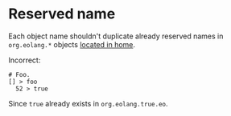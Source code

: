 # Reserved name

Each object name shouldn't duplicate already reserved names in `org.eolang.*`
objects [located in home][home].

Incorrect:

```eo
# Foo.
[] > foo
  52 > true
```

Since `true` already exists in `org.eolang.true.eo`.

[home]: https://github.com/objectionary/home/tree/master/objects/org/eolang